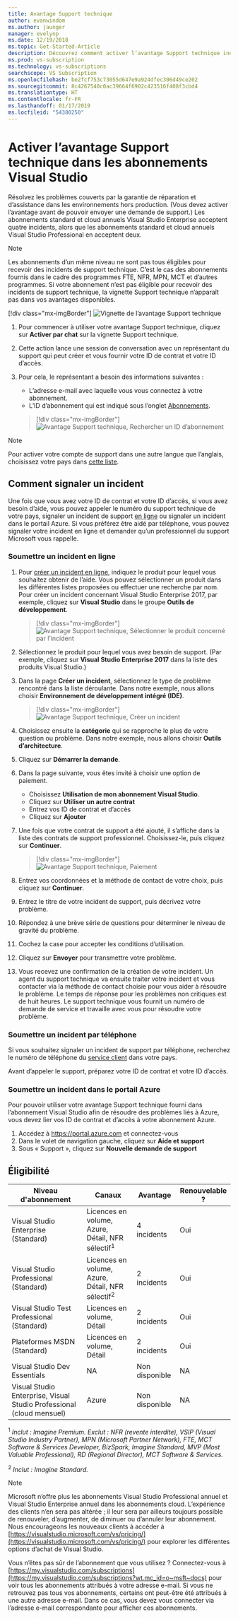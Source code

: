 ```yaml
---
title: Avantage Support technique
author: evanwindom
ms.author: jaunger
manager: evelynp
ms.date: 12/19/2018
ms.topic: Get-Started-Article
description: Découvrez comment activer l’avantage Support technique inclus dans votre abonnement Visual Studio.
ms.prod: vs-subscription
ms.technology: vs-subscriptions
searchscope: VS Subscription
ms.openlocfilehash: be2fcf753c73055d647e9a924dfec306d49ce202
ms.sourcegitcommit: 8c4267540c0ac39664f6902c423516f408f3cbd4
ms.translationtype: HT
ms.contentlocale: fr-FR
ms.lasthandoff: 01/17/2019
ms.locfileid: "54380250"
---
```

# <a name="activate-the-technical-support-benefit-in-visual-studio-subscriptions"></a>Activer l’avantage Support technique dans les abonnements Visual Studio

Résolvez les problèmes couverts par la garantie de réparation et d’assistance dans les environnements hors production. (Vous devez activer l’avantage avant de pouvoir envoyer une demande de support.) Les abonnements standard et cloud annuels Visual Studio Enterprise acceptent quatre incidents, alors que les abonnements standard et cloud annuels Visual Studio Professional en acceptent deux.

> [!NOTE]
> Les abonnements d’un même niveau ne sont pas tous éligibles pour recevoir des incidents de support technique. C’est le cas des abonnements fournis dans le cadre des programmes FTE, NFR, MPN, MCT et d’autres programmes. Si votre abonnement n’est pas éligible pour recevoir des incidents de support technique, la vignette Support technique n’apparaît pas dans vos avantages disponibles.
> 
> [!div class="mx-imgBorder"]
> ![Vignette de l’avantage Support technique](_img/vs-tech-support/vs-tech-support-tile.png)


1. Pour commencer à utiliser votre avantage Support technique, cliquez sur **Activer par chat** sur la vignette Support technique. 
2. Cette action lance une session de conversation avec un représentant du support qui peut créer et vous fournir votre ID de contrat et votre ID d’accès. 
3. Pour cela, le représentant a besoin des informations suivantes :
   - L’adresse e-mail avec laquelle vous vous connectez à votre abonnement.
   - L’ID d’abonnement qui est indiqué sous l’onglet [Abonnements](https://my.visualstudio.com/subscriptions).

   > [!div class="mx-imgBorder"]
   > ![Avantage Support technique, Rechercher un ID d’abonnement](_img/vs-tech-support/vs-tech-support-subID-cropped.png)


> [!NOTE]
> Pour activer votre compte de support dans une autre langue que l’anglais, choisissez votre pays dans [cette liste](https://support.microsoft.com/help/14084/activate-support-contract).   


## <a name="how-to-submit-an-incident"></a>Comment signaler un incident

Une fois que vous avez votre ID de contrat et votre ID d’accès, si vous avez besoin d’aide, vous pouvez appeler le numéro du support technique de votre pays, signaler un incident de support [en ligne](http://support.microsoft.com/oas/) ou signaler un incident dans le portail Azure. Si vous préférez être aidé par téléphone, vous pouvez signaler votre incident en ligne et demander qu’un professionnel du support Microsoft vous rappelle.

### <a name="submit-an-incident-online"></a>Soumettre un incident en ligne

1. Pour [créer un incident en ligne](http://support.microsoft.com/oas/), indiquez le produit pour lequel vous souhaitez obtenir de l’aide. Vous pouvez sélectionner un produit dans les différentes listes proposées ou effectuer une recherche par nom. Pour créer un incident concernant Visual Studio Enterprise 2017, par exemple, cliquez sur **Visual Studio** dans le groupe **Outils de développement**.
   > [!div class="mx-imgBorder"]    
   > ![Avantage Support technique, Sélectionner le produit concerné par l’incident](_img/vs-tech-support/vs-tech-support-select-product.png)

2. Sélectionnez le produit pour lequel vous avez besoin de support. (Par exemple, cliquez sur **Visual Studio Enterprise 2017** dans la liste des produits Visual Studio.)
3. Dans la page **Créer un incident**, sélectionnez le type de problème rencontré dans la liste déroulante. Dans notre exemple, nous allons choisir **Environnement de développement intégré (IDE)**.
   > [!div class="mx-imgBorder"]    
   > ![Avantage Support technique, Créer un incident](_img/vs-tech-support/vs-tech-support-create-incident.png)

4. Choisissez ensuite la **catégorie** qui se rapproche le plus de votre question ou problème. Dans notre exemple, nous allons choisir  **Outils d’architecture**.
5. Cliquez sur **Démarrer la demande**.
6. Dans la page suivante, vous êtes invité à choisir une option de paiement.
   - Choisissez **Utilisation de mon abonnement Visual Studio**.
   - Cliquez sur **Utiliser un autre contrat**
   - Entrez vos ID de contrat et d’accès
   - Cliquez sur **Ajouter**
7. Une fois que votre contrat de support a été ajouté, il s’affiche dans la liste des contrats de support professionnel. Choisissez-le, puis cliquez sur **Continuer**.
   > [!div class="mx-imgBorder"]     
   > ![Avantage Support technique, Paiement](_img/vs-tech-support/vs-tech-support-payment.png)

8. Entrez vos coordonnées et la méthode de contact de votre choix, puis cliquez sur **Continuer**.
9. Entrez le titre de votre incident de support, puis décrivez votre problème.
10. Répondez à une brève série de questions pour déterminer le niveau de gravité du problème.
11. Cochez la case pour accepter les conditions d’utilisation.
12. Cliquez sur **Envoyer** pour transmettre votre problème.
13. Vous recevez une confirmation de la création de votre incident. Un agent du support technique va ensuite traiter votre incident et vous contacter via la méthode de contact choisie pour vous aider à résoudre le problème. Le temps de réponse pour les problèmes non critiques est de huit heures. Le support technique vous fournit un numéro de demande de service et travaille avec vous pour résoudre votre problème.

### <a name="submit-an-incident-by-phone"></a>Soumettre un incident par téléphone

Si vous souhaitez signaler un incident de support par téléphone, recherchez le numéro de téléphone du [service client](https://support.microsoft.com/help/13948/global-customer-service-phone-numbers) dans votre pays.

Avant d’appeler le support, préparez votre ID de contrat et votre ID d’accès.

### <a name="submit-an-incident-within-the-azure-portal"></a>Soumettre un incident dans le portail Azure

Pour pouvoir utiliser votre avantage Support technique fourni dans l’abonnement Visual Studio afin de résoudre des problèmes liés à Azure, vous devez lier vos ID de contrat et d’accès à votre abonnement Azure.

1.  Accédez à https://portal.azure.com et connectez-vous
2.  Dans le volet de navigation gauche, cliquez sur **Aide et support**
3.  Sous « Support », cliquez sur **Nouvelle demande de support**

## <a name="eligibility"></a>Éligibilité

| Niveau d'abonnement                                                 |     Canaux                                            | Avantage                                                          | Renouvelable ?    |
|--------------------------------------------------------------------|---------------------------------------------------------|------------------------------------------------------------------|---------------|
| Visual Studio Enterprise (Standard)   | Licences en volume, Azure, Détail, NFR sélectif<sup>1</sup> | 4 incidents       |  Oui|
| Visual Studio Professional (Standard) | Licences en volume, Azure, Détail, NFR sélectif<sup>2</sup>                                        | 2 incidents                                                          |Oui         |
| Visual Studio Test Professional (Standard)                         | Licences en volume, Détail                                              | 2 incidents                                             |  Oui         |
| Plateformes MSDN (Standard)                                          | Licences en volume, Détail                                              | 2 incidents                                               | Oui         |
| Visual Studio Dev Essentials | NA | Non disponible |NA|
| Visual Studio Enterprise, Visual Studio Professional (cloud mensuel) | Azure                                       | Non disponible                                                           |NA|

<sup>1</sup> *Inclut : Imagine Premium. Exclut : NFR (revente interdite), VSIP (Visual Studio Industry Partner), MPN (Microsoft Partner Network), FTE, MCT Software & Services Developer, BizSpark, Imagine Standard, MVP (Most Valuable Professional), RD (Regional Director), MCT Software & Services.*

<sup>2</sup> *Inclut : Imagine Standard.*

> [!NOTE]
> Microsoft n’offre plus les abonnements Visual Studio Professional annuel et Visual Studio Enterprise annuel dans les abonnements cloud. L’expérience des clients n’en sera pas altérée ; il leur sera par ailleurs toujours possible de renouveler, d’augmenter, de diminuer ou d’annuler leur abonnement. Nous encourageons les nouveaux clients à accéder à [https://visualstudio.microsoft.com/vs/pricing/](https://visualstudio.microsoft.com/vs/pricing/) pour explorer les différentes options d’achat de Visual Studio.

Vous n’êtes pas sûr de l’abonnement que vous utilisez ?  Connectez-vous à [https://my.visualstudio.com/subscriptions](https://my.visualstudio.com/subscriptions?wt.mc_id=o~msft~docs) pour voir tous les abonnements attribués à votre adresse e-mail. Si vous ne retrouvez pas tous vos abonnements, certains ont peut-être été attribués à une autre adresse e-mail.  Dans ce cas, vous devez vous connecter via l’adresse e-mail correspondante pour afficher ces abonnements.